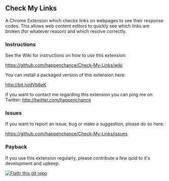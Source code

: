 ## Check My Links

A Chrome Extension which checks links on webpages to see their response codes. This allows web content editors to quickly see which links are broken (for whatever reason) and which resolve correctly.

### Instructions

See the Wiki for instructions on how to use this extension:

https://github.com/happenchance/Check-My-Links/wiki

You can install a packaged version of this extension here:

http://bit.ly/dVb8eK

If you want to contact me regarding this extension you can ping me on Twitter: http://twitter.com/happenchance 

### Issues 

If you want to report an issue, bug or make a suggestion, please do so here:

https://github.com/happenchance/Check-My-Links/issues

### Payback

If you use this extension regularly, please contribute a few quid to it's development and upkeep.

[![Flattr this git repo](http://api.flattr.com/button/flattr-badge-large.png)](http://flattr.com/thing/474052/Check-My-Links)

